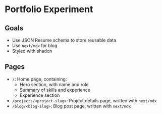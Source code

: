 # Portfolio Experiment

## Goals

- Use JSON Resume schema to store reusable data
- Use `next/mdx` for blog
- Styled with shadcn

## Pages

- `/`: Home page, containing:
  - Hero section, with name and role
  - Summary of skills and experience
  - Experience section
- `/projects/<project-slug>`: Project details page, written with `next/mdx`
- `/blog/<blog-slug>`: Blog post page, written with `next/mdx`
